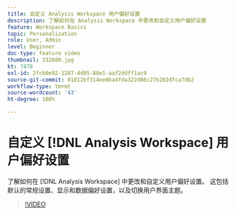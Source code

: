 ```yaml
---
title: 自定义 Analysis Workspace 用户偏好设置
description: 了解如何在 Analysis Workspace 中更改和自定义用户偏好设置
feature: Workspace Basics
topic: Personalization
role: User, Admin
level: Beginner
doc-type: feature video
thumbnail: 332600.jpg
kt: 7478
exl-id: 2fcb0e92-1287-4d05-88e1-aaf2ddff1ac9
source-git-commit: 01812bf314ee0ba4fda322d08c27b282dfca7db2
workflow-type: tm+mt
source-wordcount: '43'
ht-degree: 100%

---
```


# 自定义 [!DNL Analysis Workspace] 用户偏好设置

了解如何在 [!DNL Analysis Workspace] 中更改和自定义用户偏好设置。 这包括默认的常规设置、显示和数据偏好设置，以及切换用户界面主题。

>[!VIDEO](https://video.tv.adobe.com/v/3429988/?quality=12&learn=on&captions=chi_hans)
